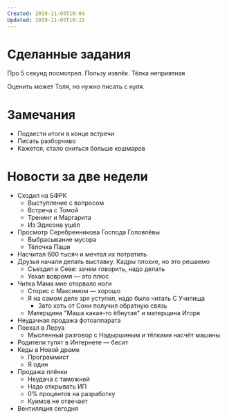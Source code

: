 ```yaml
---
Created: 2019-11-05T10:04
Updated: 2019-11-05T10:22
---
```

# Сделанные задания

Про 5 секунд посмотрел. Пользу извлёк. Тёлка неприятная

Оценить может Толя, но нужно писать с нуля.

# Замечания

- Подвести итоги в конце встречи
- Писать разборчиво
- Кажется, стало сниться больше кошмаров

# Новости за две недели

- Сходил на БФРК
    - Выступление с вопросом
    - Встреча с Томой
    - Тренинг и Маргарита
    - Из Эдисона ушёл
- Просмотр Серебренникова Господа Головлёвы
    - Выбрасывание мусора
    - Тёлочка Паши
- Насчитал 600 тысяч и мечтал их потратить
- Друзья начали делать выставку. Кадры плохие, но это решаемо
    - Съездил к Севе: зачем говорить, надо делать
    - Уехал вовремя — это плюс
- Читка Мама мне оторвало ноги
    - Сторис с Максимом — хорошо
    - Я на самом деле зря уступил, надо было читать С Училища
        - Зато хоть от Сони получил обратную связь
    - Матерщина "Маша какая-то ёбнутая" и матерщина Игоря
- Неудачная продажа фотоаппарата
- Поехал в Леруа
    - Мысленный разговор с Надыршиным и тёлками насчёт машины
- Родители тупят в Интернете — бесит
- Кеды в Новой драме
    - Программист
    - Я один
- Продажа плёнки
    - Неудача с таможней
    - Надо открывать ИП
    - 0% процентов на разработку
    - Куимов не отвечает
- Вентиляция сегодня